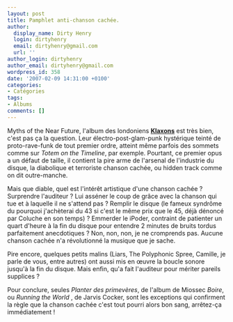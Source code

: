 ```yaml
---
layout: post
title: Pamphlet anti-chanson cachée.
author:
  display_name: Dirty Henry
  login: dirtyhenry
  email: dirtyhenry@gmail.com
  url: ''
author_login: dirtyhenry
author_email: dirtyhenry@gmail.com
wordpress_id: 358
date: '2007-02-09 14:31:00 +0100'
categories:
- Catégories
tags:
- Albums
comments: []
---
```

Myths of the Near Future, l'album des londoniens <a href="http://myspace.com/klaxons">__Klaxons__</a> est très bien, c'est pas ça la question.
Leur électro-post-glam-punk hystérique teinté de proto-rave-funk de tout premier ordre, atteint même parfois des sommets comme sur *Totem on the Timeline*, par exemple.
Pourtant, ce premier opus a un défaut de taille, il contient la pire arme de l'arsenal de l'industrie du disque, la diabolique et terroriste chanson cachée, ou hidden track comme on dit outre-manche.

Mais que diable, quel est l'intérêt artistique d'une chanson cachée ?
Surprendre l'auditeur ?
Lui asséner le coup de grâce avec la chanson qui tue et à laquelle il ne s'attend pas ?
Remplir le disque (le fameux syndrôme du pourquoi j'achèterai du 43 si c'est le même prix que le 45, déjà dénoncé par Coluche en son temps) ?
Emmerder le iPoder, contraint de patienter un quart d'heure à la fin du disque pour entendre 2 minutes de bruits tordus parfaitement anecdotiques ?
Non, non, non, je ne cromprends pas. Aucune chanson cachée n'a révolutionné la musique que je sache.

Pire encore, quelques petits malins (Liars, The Polyphonic Spree, Camille, je parle de vous, entre autres) ont aussi mis en œuvre la boucle sonore jusqu'à la fin du disque. Mais enfin, qu'a fait l'auditeur pour mériter pareils supplices ?

Pour conclure, seules <span style="font-style:italic;">Planter des primevères</span>, de l'album de Miossec <span style="font-style:italic;">Boire</span>, ou <span style="font-style:italic;">Running the World</span> , de Jarvis Cocker, sont les exceptions qui confirment la règle que la chanson cachée c'est tout pourri alors bon sang, arrêtez-ça immédiatement !
